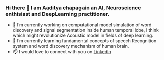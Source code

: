 ### Hi there 👋 I am Aaditya chapagain an AI, Neuroscience enthisiast and DeepLearning practitioner.

<!--
**aadityachapagain/aadityachapagain** is a ✨ _special_ ✨ repository because its `README.md` (this file) appears on your GitHub profile.

Here are some ideas to get you started:
-->
- 🔭 I’m currently working on computational model simulation of word discovery and signal segmentation inside human temporal lobe, I think which might revolutionize Acoustic model in fields of deep learning. 
- 🌱 I’m currently learning fundamental concepts of speech Recognition system and word discovery mechanism of human brain.
- 📫 I would love to connect with you on [LinkedIn](https://www.linkedin.com/in/aaditya-chapagain-b5170a104/)
<!-- - ⚡ Fun fact: ... -->
